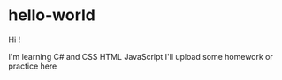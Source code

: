 # hello-world


Hi !

I'm learning C# and CSS HTML JavaScript
I'll upload some homework or practice here
